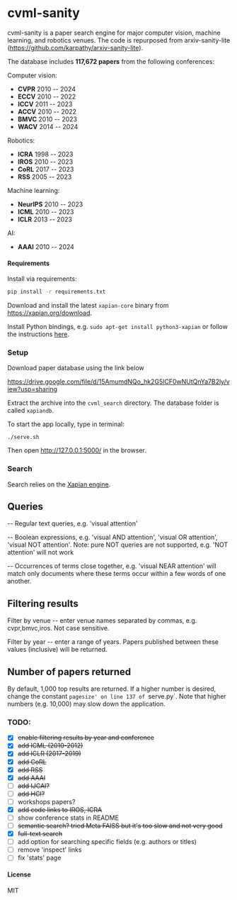 # cvml-sanity

cvml-sanity is a paper search engine for major computer vision, machine learning, and robotics venues. The code is repurposed from arxiv-sanity-lite (https://github.com/karpathy/arxiv-sanity-lite).

The database includes **117,672 papers** from the following conferences:

Computer vision: 
- **CVPR** 2010 -- 2024
- **ECCV** 2010 -- 2022
- **ICCV** 2011 -- 2023
- **ACCV** 2010 -- 2022
- **BMVC** 2010 -- 2023
- **WACV** 2014 -- 2024
  
Robotics:
- **ICRA** 1998 -- 2023
- **IROS** 2010 -- 2023
- **CoRL** 2017 -- 2023
- **RSS**  2005 -- 2023

Machine learning:
- **NeurIPS** 2010 -- 2023
- **ICML** 2010 -- 2023
- **ICLR** 2013 -- 2023

AI:
- **AAAI** 2010 -- 2024

#### Requirements

Install via requirements:

```bash
pip install -r requirements.txt
```

Download and install the latest `xapian-core` binary from https://xapian.org/download.

Install Python bindings, e.g. `sudo apt-get install python3-xapian` or follow the instructions [here](https://getting-started-with-xapian.readthedocs.io/en/latest/overview.html).

### Setup
Download paper database using the link below

https://drive.google.com/file/d/15AmumdNQo_hk2G5lCF0wNUtQnYa7B2ly/view?usp=sharing

Extract the archive into the `cvml_search` directory. The database folder is called `xapiandb`.

To start the app locally, type in terminal:

```
./serve.sh
```

Then open http://127.0.0.1:5000/ in the browser.

### Search

Search relies on the [Xapian engine](https://xapian.org/).

## Queries

-- Regular text queries, e.g. 'visual attention'

-- Boolean expressions, e.g. 'visual AND attention', 'visual OR attention', 'visual NOT attention'. Note: pure NOT queries are not supported, e.g. 'NOT attention' will not work

-- Occurrences of terms close together, e.g. 'visual NEAR attention' will match only documents where these terms occur within a few words of one another.

## Filtering results

Filter by venue -- enter venue names separated by commas, e.g. cvpr,bmvc,iros. Not case sensitive.

Filter by year -- enter a range of years. Papers published between these values (inclusive) will be returned.

## Number of papers returned

By default, 1,000 top results are returned. If a higher number is desired, change the constant `pagesize' on line 137 of `serve.py`. Note that higher numbers (e.g. 10,000) may slow down the application.

### TODO: 
- [x] ~~enable filtering results by year and conference~~
- [x] ~~add ICML (2010-2012)~~
- [x] ~~add ICLR (2017-2019)~~
- [x] ~~add CoRL~~
- [x] ~~add RSS~~
- [x] ~~add AAAI~~
- [ ] ~~add IJCAI?~~
- [ ] ~~add HCI?~~
- [ ] workshops papers? 
- [x] ~~add code links to IROS, ICRA~~
- [ ] show conference stats in README
- [ ] ~~semantic search? tried Meta FAISS but it's too slow and not very good~~
- [x] ~~full-text search~~
- [ ] add option for searching specific fields (e.g. authors or titles)
- [ ] remove 'inspect' links
- [ ] fix 'stats' page

#### License

MIT
